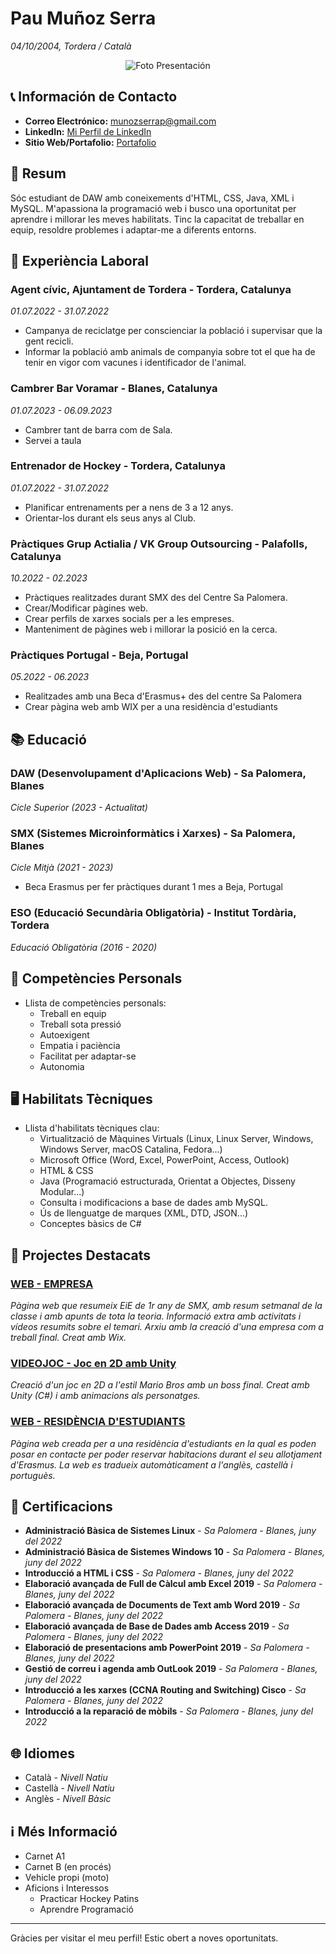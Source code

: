 # Pau Muñoz Serra
*04/10/2004, Tordera / Català*
<p align="center">
  <img src="https://media.licdn.com/dms/image/C4D03AQEHPIY7PjkZeg/profile-displayphoto-shrink_400_400/0/1653841055965?e=2147483647&v=beta&t=W1uP8pR96umCJyVHDfFFOQBZam7CuDBymOSdKpvr8OI" alt="Foto Presentación">
</p>



## 📞 Información de Contacto

- **Correo Electrónico:** munozserrap@gmail.com
- **LinkedIn:** [Mi Perfil de LinkedIn](https://www.linkedin.com/in/pau-muñoz-serra-1383a6194/)
- **Sitio Web/Portafolio:** [Portafolio](https://munozserrap.wixsite.com/pmsporfoli)



## 📖 Resum

Sóc estudiant de DAW amb coneixements d'HTML, CSS, Java, XML i MySQL. M'apassiona la programació web i busco una oportunitat per aprendre i millorar les meves habilitats. Tinc la capacitat de treballar en equip, resoldre problemes i adaptar-me a diferents entorns.



## 👷 Experiència Laboral

### Agent cívic, Ajuntament de Tordera - Tordera, Catalunya
*01.07.2022 - 31.07.2022*

- Campanya de reciclatge per conscienciar la població i supervisar que la gent recicli.
- Informar la població amb animals de companyia sobre tot el que ha de tenir en vigor com vacunes i identificador de l'animal.

### Cambrer Bar Voramar - Blanes, Catalunya
*01.07.2023 - 06.09.2023*

- Cambrer tant de barra com de Sala.
- Servei a taula

### Entrenador de Hockey - Tordera, Catalunya
*01.07.2022 - 31.07.2022*

- Planificar entrenaments per a nens de 3 a 12 anys.
- Orientar-los durant els seus anys al Club.

### Pràctiques Grup Actialia / VK Group Outsourcing - Palafolls, Catalunya
*10.2022 - 02.2023*

- Pràctiques realitzades durant SMX des del Centre Sa Palomera.
- Crear/Modificar pàgines web.
- Crear perfils de xarxes socials per a les empreses.
- Manteniment de pàgines web i millorar la posició en la cerca.

### Pràctiques Portugal - Beja, Portugal
*05.2022 - 06.2023*

- Realitzades amb una Beca d'Erasmus+ des del centre Sa Palomera
- Crear pàgina web amb WIX per a una residència d'estudiants



## 📚 Educació

### DAW (Desenvolupament d'Aplicacions Web) - Sa Palomera, Blanes
*Cicle Superior (2023 - Actualitat)*

### SMX (Sistemes Microinformàtics i Xarxes) - Sa Palomera, Blanes
*Cicle Mitjà (2021 - 2023)*

- Beca Erasmus per fer pràctiques durant 1 mes a Beja, Portugal

### ESO (Educació Secundària Obligatòria) - Institut Tordària, Tordera
*Educació Obligatòria (2016 - 2020)*



## 🤔 Competències Personals

- Llista de competències personals:
  - Treball en equip
  - Treball sota pressió
  - Autoexigent
  - Empatia i paciència
  - Facilitat per adaptar-se
  - Autonomia



## 🖥️ Habilitats Tècniques

- Llista d'habilitats tècniques clau:
  - Virtualització de Màquines Virtuals (Linux, Linux Server, Windows, Windows Server, macOS Catalina, Fedora...)
  - Microsoft Office (Word, Excel, PowerPoint, Access, Outlook)
  - HTML & CSS
  - Java (Programació estructurada, Orientat a Objectes, Disseny Modular...)
  - Consulta i modificacions a base de dades amb MySQL.
  - Ús de llenguatge de marques (XML, DTD, JSON...)
  - Conceptes bàsics de C#



## 📂 Projectes Destacats

### [WEB - EMPRESA](https://munozserrap.wixsite.com/pamuse-empresa)
*Pàgina web que resumeix EiE de 1r any de SMX, amb resum setmanal de la classe i amb apunts de tota la teoria.
Informació extra amb activitats i vídeos resumits sobre el temari.
Arxiu amb la creació d'una empresa com a treball final.
Creat amb Wix.*

### [VIDEOJOC - Joc en 2D amb Unity](https://github.com/XinLu85/DAW-IPOP/tree/main/Curriculum/VideoJoc)
*Creació d'un joc en 2D a l'estil Mario Bros amb un boss final.
Creat amb Unity (C#) i amb animacions als personatges.*

### [WEB - RESIDÈNCIA D'ESTUDIANTS](https://munozserrap.wixsite.com/residancia-beja)
*Pàgina web creada per a una residència d'estudiants en la qual es poden posar en contacte per poder reservar habitacions durant el seu allotjament d'Erasmus.
La web es tradueix automàticament a l'anglès, castellà i portuguès.*



## 📑 Certificacions

- **Administració Bàsica de Sistemes Linux** - *Sa Palomera - Blanes, juny del 2022*
- **Administració Bàsica de Sistemes Windows 10** - *Sa Palomera - Blanes, juny del 2022*
- **Introducció a HTML i CSS** - *Sa Palomera - Blanes, juny del 2022*
- **Elaboració avançada de Full de Càlcul amb Excel 2019** - *Sa Palomera - Blanes, juny del 2022*
- **Elaboració avançada de Documents de Text amb Word 2019** - *Sa Palomera - Blanes, juny del 2022*
- **Elaboració avançada de Base de Dades amb Access 2019** - *Sa Palomera - Blanes, juny del 2022*
- **Elaboració de presentacions amb PowerPoint 2019** - *Sa Palomera - Blanes, juny del 2022*
- **Gestió de correu i agenda amb OutLook 2019** - *Sa Palomera - Blanes, juny del 2022*
- **Introducció a les xarxes (CCNA Routing and Switching) Cisco** - *Sa Palomera - Blanes, juny del 2022*
- **Introducció a la reparació de mòbils** - *Sa Palomera - Blanes, juny del 2022*



## 🌐 Idiomes

- Català - *Nivell Natiu*
- Castellà - *Nivell Natiu*
- Anglès - *Nivell Bàsic*



## ℹ️ Més Informació

- Carnet A1
- Carnet B (en procés)
- Vehicle propi (moto)
- Aficions i Interessos
  - Practicar Hockey Patins
  - Aprendre Programació

---

Gràcies per visitar el meu perfil! Estic obert a noves oportunitats.

